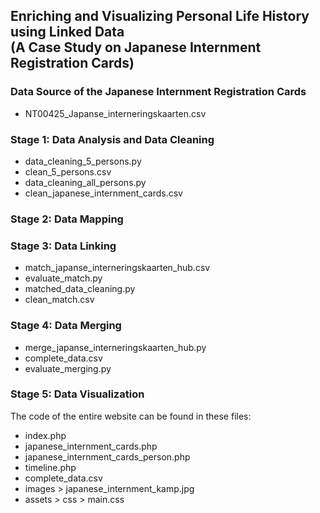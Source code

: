 ## Enriching and Visualizing Personal Life History using Linked Data <br>(A Case Study on Japanese Internment Registration Cards)

### Data Source of the Japanese Internment Registration Cards
- NT00425_Japanse_interneringskaarten.csv

### Stage 1: Data Analysis and Data Cleaning
- data_cleaning_5_persons.py
- clean_5_persons.csv
- data_cleaning_all_persons.py
- clean_japanese_internment_cards.csv

### Stage 2: Data Mapping

### Stage 3: Data Linking
- match_japanse_interneringskaarten_hub.csv
- evaluate_match.py
- matched_data_cleaning.py
- clean_match.csv

### Stage 4: Data Merging
- merge_japanse_interneringskaarten_hub.py
- complete_data.csv
- evaluate_merging.py

### Stage 5: Data Visualization
The code of the entire website can be found in these files:
- index.php
- japanese_internment_cards.php
- japanese_internment_cards_person.php
- timeline.php
- complete_data.csv
- images > japanese_internment_kamp.jpg
- assets > css > main.css
